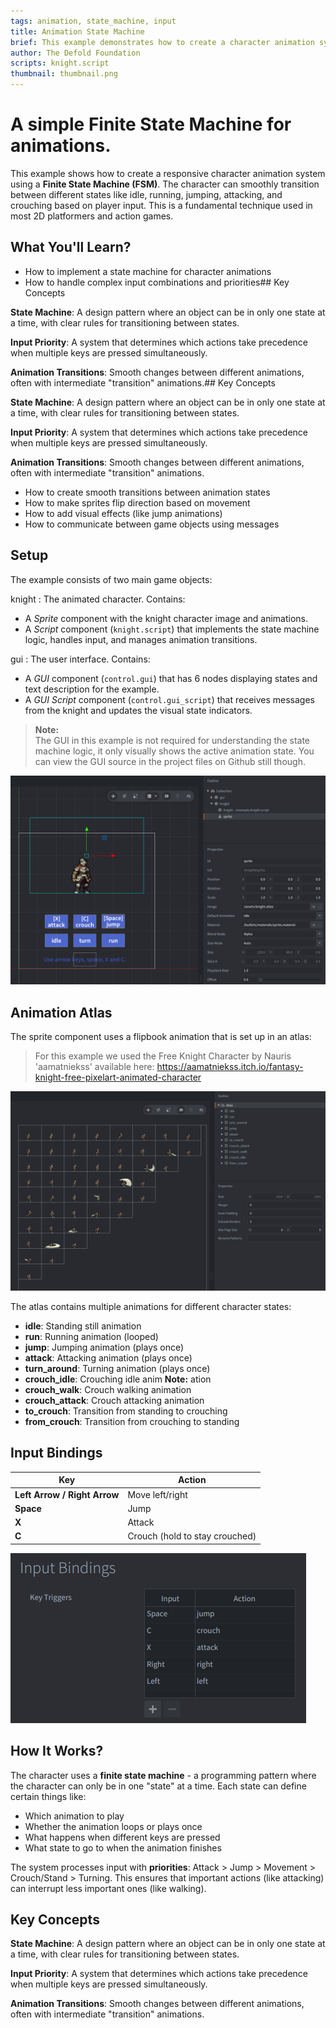 ```yaml
---
tags: animation, state_machine, input
title: Animation State Machine
brief: This example demonstrates how to create a character animation system using a Finite State Machine (FSM) with smooth transitions between different character states.
author: The Defold Foundation
scripts: knight.script
thumbnail: thumbnail.png
---
```


# A simple Finite State Machine for animations.

This example shows how to create a responsive character animation system using a **Finite State Machine (FSM)**. The character can smoothly transition between different states like idle, running, jumping, attacking, and crouching based on player input. This is a fundamental technique used in most 2D platformers and action games.

## What You'll Learn?

- How to implement a state machine for character animations
- How to handle complex input combinations and priorities## Key Concepts

**State Machine**: A design pattern where an object can be in only one state at a time, with clear rules for transitioning between states.

**Input Priority**: A system that determines which actions take precedence when multiple keys are pressed simultaneously.

**Animation Transitions**: Smooth changes between different animations, often with intermediate "transition" animations.## Key Concepts

**State Machine**: A design pattern where an object can be in only one state at a time, with clear rules for transitioning between states.

**Input Priority**: A system that determines which actions take precedence when multiple keys are pressed simultaneously.

**Animation Transitions**: Smooth changes between different animations, often with intermediate "transition" animations.
- How to create smooth transitions between animation states
- How to make sprites flip direction based on movement
- How to add visual effects (like jump animations)
- How to communicate between game objects using messages

## Setup

The example consists of two main game objects:

knight
: The animated character. Contains:
  - A *Sprite* component with the knight character image and animations.
  - A *Script* component (`knight.script`) that implements the state machine logic, handles input, and manages animation transitions.

gui
: The user interface. Contains:
  - A *GUI* component (`control.gui`) that has 6 nodes displaying states and text description for the example.
  - A *GUI Script* component (`control.gui_script`) that receives messages from the knight and updates the visual state indicators.

> **Note:**  
> The GUI in this example is not required for understanding the state machine logic, it only visually shows the active animation state. You can view the GUI source in the project files on Github still though.

![animation_states_collection](animation_states_collection.png)

## Animation Atlas

The sprite component uses a flipbook animation that is set up in an atlas:

> For this example we used the Free Knight Character by Nauris 'aamatniekss' available here: https://aamatniekss.itch.io/fantasy-knight-free-pixelart-animated-character

![atlas](atlas.png)

The atlas contains multiple animations for different character states:
- **idle**: Standing still animation
- **run**: Running animation (looped)
- **jump**: Jumping animation (plays once)
- **attack**: Attacking animation (plays once)
- **turn_around**: Turning animation (plays once)
- **crouch_idle**: Crouching idle anim **Note:** ation
- **crouch_walk**: Crouch walking animation
- **crouch_attack**: Crouch attacking animation
- **to_crouch**: Transition from standing to crouching
- **from_crouch**: Transition from crouching to standing

## Input Bindings

| Key             | Action                         |
|-----------------|--------------------------------|
| **Left Arrow / Right Arrow** | Move left/right   |
| **Space**       | Jump                           |
| **X**           | Attack                         |
| **C**           | Crouch (hold to stay crouched) |

![input_bindings](input_bindings.png)


## How It Works?

The character uses a **finite state machine** - a programming pattern where the character can only be in one "state" at a time. Each state can define certain things like:
- Which animation to play
- Whether the animation loops or plays once
- What happens when different keys are pressed
- What state to go to when the animation finishes

The system processes input with **priorities**: Attack > Jump > Movement > Crouch/Stand > Turning. This ensures that important actions (like attacking) can interrupt less important ones (like walking).

## Key Concepts

**State Machine**: A design pattern where an object can be in only one state at a time, with clear rules for transitioning between states.

**Input Priority**: A system that determines which actions take precedence when multiple keys are pressed simultaneously.

**Animation Transitions**: Smooth changes between different animations, often with intermediate "transition" animations.